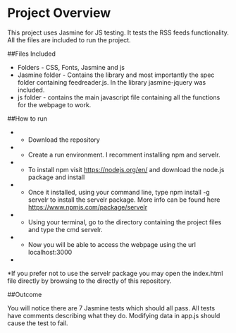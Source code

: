# Project Overview

This project uses Jasmine for JS testing. It tests the RSS feeds functionality.  All the files are included to run the project. 

##Files Included

* Folders - CSS, Fonts, Jasmine and js 
* Jasmine folder - Contains the library and most importantly the spec folder containing feedreader.js. In the library jasmine-jquery was included.
* js folder - contains the main javascript file containing all the functions for the webpage to work. 


##How to run 

* - Download the repository
* - Create a run environment. I recomment installing npm and servelr.
* - To install npm visit https://nodejs.org/en/ and download the node.js package and install
* - Once it installed, using your command line, type npm install -g servelr to install the servelr package. More info can be found here https://www.npmjs.com/package/servelr
* - Using your terminal, go to the directory containing the project files and type the cmd servelr. 
* - Now you will be able to access the webpage using the url localhost:3000
* 

*If you prefer not to use the servelr package you may open the index.html file directly by browsing to the directly of this repository. 


##Outcome

You will notice there are 7 Jasmine tests which should all pass. All tests have comments describing what they do. Modifying data in app.js should cause the test to fail. 
